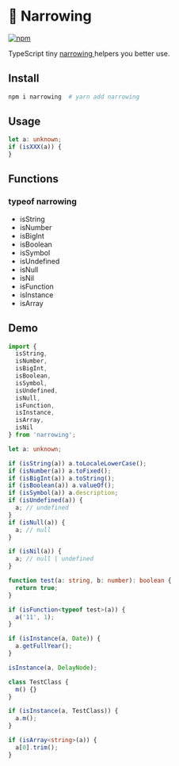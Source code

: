 # 🤖 Narrowing

[![npm](https://img.shields.io/npm/v/narrowing.svg)](https://www.npmjs.com/package/narrowing)

TypeScript tiny [narrowing ](https://www.typescriptlang.org/docs/handbook/2/narrowing.html) helpers you better use.

## Install

```bash
npm i narrowing  # yarn add narrowing
```

## Usage

```typescript
let a: unknown;
if (isXXX(a)) {
}
```

## Functions

### typeof narrowing

- isString
- isNumber
- isBigInt
- isBoolean
- isSymbol
- isUndefined
- isNull
- isNil
- isFunction
- isInstance
- isArray

## Demo

```typescript
import {
  isString,
  isNumber,
  isBigInt,
  isBoolean,
  isSymbol,
  isUndefined,
  isNull,
  isFunction,
  isInstance,
  isArray,
  isNil
} from 'narrowing';

let a: unknown;

if (isString(a)) a.toLocaleLowerCase();
if (isNumber(a)) a.toFixed();
if (isBigInt(a)) a.toString();
if (isBoolean(a)) a.valueOf();
if (isSymbol(a)) a.description;
if (isUndefined(a)) {
  a; // undefined
}
if (isNull(a)) {
  a; // null
}

if (isNil(a)) {
  a; // null | undefined
}

function test(a: string, b: number): boolean {
  return true;
}

if (isFunction<typeof test>(a)) {
  a('11', 1);
}

if (isInstance(a, Date)) {
  a.getFullYear();
}

isInstance(a, DelayNode);

class TestClass {
  m() {}
}

if (isInstance(a, TestClass)) {
  a.m();
}

if (isArray<string>(a)) {
  a[0].trim();
}
```
